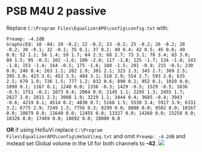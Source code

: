 # PSB M4U 2 passive
Replace `C:\Program Files\EqualizerAPO\config\config.txt` with:
```
Preamp: -4.2dB
GraphicEQ: 10 -84; 20 -0.2; 22 -0.2; 23 -0.2; 25 -0.2; 26 -0.2; 28 -0.2; 30 -0.1; 32 -0.1; 35 0.1; 37 0.2; 40 0.4; 42 0.5; 45 0.6; 49 0.9; 52 1.1; 56 1.4; 59 1.7; 64 2.3; 68 2.7; 73 3.1; 78 3.4; 83 3.0; 89 1.5; 95 -0.3; 102 -1.6; 109 -2.0; 117 -1.8; 125 -1.7; 134 -1.8; 143 -1.8; 153 -1.4; 164 -0.5; 175 -1.6; 188 -1.5; 201 -0.9; 215 -0.5; 230 0.0; 246 0.4; 263 1.1; 282 1.9; 301 2.1; 323 2.3; 345 2.7; 369 2.5; 395 3.0; 423 3.6; 452 3.5; 484 3.1; 518 2.9; 554 2.7; 593 2.6; 635 2.5; 679 1.9; 726 1.5; 777 1.2; 832 0.6; 890 0.2; 952 0.1; 1019 0.0; 1090 0.1; 1167 0.1; 1248 0.0; 1336 -0.3; 1429 -0.5; 1529 -0.5; 1636 -0.5; 1751 -0.2; 1873 0.4; 2004 0.9; 2145 1.1; 2295 1.3; 2455 1.7; 2627 2.0; 2811 2.2; 3008 1.9; 3219 1.1; 3444 0.4; 3685 -0.4; 3943 -0.6; 4219 0.1; 4514 0.2; 4830 0.7; 5168 1.5; 5530 3.4; 5917 3.9; 6331 3.2; 6775 2.9; 7249 1.3; 7756 0.3; 8299 0.0; 8880 0.0; 9502 0.0; 10167 0.0; 10879 0.0; 11640 0.0; 12455 0.0; 13327 0.0; 14260 0.0; 15258 0.0; 16326 0.0; 17469 0.0; 18692 0.0; 20000 0.0
```
**OR** if using HeSuVi replace `C:\Program Files\EqualizerAPO\config\HeSuVi\eq.txt` and omit `Preamp: -4.2dB` and instead set Global volume in the UI for both channels to **-42**.
![](https://raw.githubusercontent.com/jaakkopasanen/AutoEq/master/results/SBAF-Serious/innerfidelity/onear/PSB%20M4U%202%20passive/PSB%20M4U%202%20passive.png)